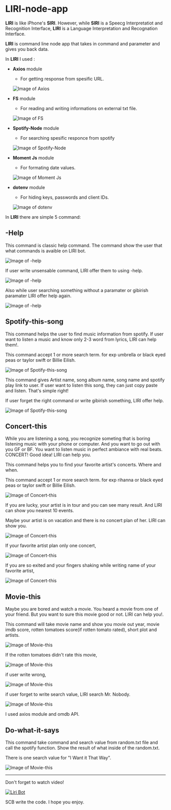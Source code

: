 # LIRI-node-app

**LIRI** is like iPhone's **SIRI**. However, while **SIRI** is a Speecg Interpretatiot and Recognition Interface, **LIRI** is a Language Interpretation and Recognation Interface. 

**LIRI** is command line node app that takes in command and parameter and gives you back data.

In **LIRI** I used :
 - **Axios** module
 
    - For getting response from spesific URL.

    ![Image of Axios](./HomeWorkPictures/axios.jpg)
 - **FS** module

    - For reading and writing informations on external txt file.

    ![Image of FS](./HomeWorkPictures/fsModule.jpg)
 - **Spotify-Node** module

    - For searching spesific responce from spotify

    ![Image of Spotify-Node](./HomeWorkPictures/spotify.jpg)
 - **Moment Js** module

    - For formating date values.

    ![Image of Moment Js](./HomeWorkPictures/MomentJS.jpeg)

 - **dotenv** module

    - For hiding keys, passwords and client IDs.

    ![Image of dotenv](./HomeWorkPictures/donenv.jpg)

In **LIRI** there are simple 5 command: 

## **-Help**

This command is classic help command. The command show the user that what commands is avaible on LIRI bot.

![Image of -help](./HomeWorkPictures/-helpresponse.png)

If user write unsensable command, LIRI offer them to using -help.

![Image of -help](./HomeWorkPictures/gibirishCommand.png)

Also while user searching something without a paramater or gibirish paramater LIRI offer help again.

![Image of -help](./HomeWorkPictures/concert-this-no-second-value.png)

## **Spotify-this-song**

This command helps the user to find music information from spotify. If user want to listen a music and know only 2-3 word from lyrics, LIRI can help them!.

This command accept 1 or more search term. for exp umbrella or black eyed peas or taylor swift or Billie Eilish.

![Image of Spotify-this-song](./HomeWorkPictures/spotify-this-song-good-value.png)

This command gives Artist name, song album name, song name and spotify play link to user. If user want to listen this song, they can just copy paste and listen. That's simple right!

If user forget the right command or write gibirish something, LIRI offer help.

![Image of Spotify-this-song](./HomeWorkPictures/spotify-this-song-no-value.png)

## **Concert-this**

While you are listening a song, you recognize someting that is boring listening music with your phone or computer. And you want to go out with you GF or BF. You want to listen music in perfect ambiance with real beats. CONCERT! Good idea! LIRI can help you. 

This command helps you to find your favorite artist's concerts. Where and when. 

This command accept 1 or more search term. for exp rihanna or black eyed peas or taylor swift or Billie Eilish.

![Image of Concert-this](./HomeWorkPictures/concert-this-good-second-value.png)

If you are lucky, your artist is in tour and you can see many result. And LIRI can show you nearest 10 events.

Maybe your artist is on vacation and there is no concert plan of her. LIRI can show you.

![Image of Concert-this](./HomeWorkPictures/concert-this-second-value.png)

If your favorite artist plan only one concert,

![Image of Concert-this](./HomeWorkPictures/concert-this-result-second-value.png)

If you are so exited and your fingers shaking while writing name of your favorite artist,

![Image of Concert-this](./HomeWorkPictures/concert-this-bad-value.png)

## **Movie-this**

Maybe you are bored and watch a movie. You heard a movie from one of your friend. But you want to sure this movie good or not. LIRI can help you!.

This command will take movie name and show you movie out year, movie imdb score, rotten tomatoes score(if rotten tomato rated), short plot and artists.

![Image of Movie-this](./HomeWorkPictures/movie-this-good-value-rotten-tomato-results.png)

If the rotten tomatoes didn't rate this movie,

![Image of Movie-this](./HomeWorkPictures/movie-this-bad-value-without-rotten-tomato-results.png)

if user write wrong, 

![Image of Movie-this](./HomeWorkPictures/movie-this-gibirish-bad-value.png)

if user forget to write search value, LIRI search Mr. Nobody.

![Image of Movie-this](./HomeWorkPictures/movie-this-no-value-turn-to-mr-nobody.png)

I used axios module and omdb API. 


## **Do-what-it-says**

This command take command and search value from random.txt file and call the spotify function. Show the result of what inside of the random.txt. 

There is one search value for "I Want it That Way". 

![Image of Movie-this](./HomeWorkPictures/do-what-it-says.png)


--------------

Don't forget to watch video! 

[![Liri Bot](http://img.youtube.com/vi/uUgG9cvsJk4/0.jpg)](https://www.youtube.com/watch?v=uUgG9cvsJk4 "Liri Bot")


SCB write the code. I hope you enjoy. 
